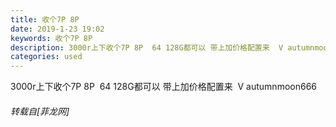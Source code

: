 ```yaml
---
title: 收个7P 8P
date: 2019-1-23 19:02
keywords: 收个7P 8P
description: 3000r上下收个7P 8P  64 128G都可以 带上加价格配置来  V autumnmoon666
categories: used
---
```

<td class="t_f" id="postmessage_2777367">

3000r上下收个7P 8P  64 128G都可以 带上加价格配置来  V autumnmoon666</td>
###### 转载自[菲龙网]